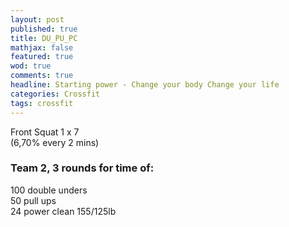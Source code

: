 ```yaml
---
layout: post
published: true
title: DU_PU_PC
mathjax: false
featured: true
wod: true
comments: true
headline: Starting power - Change your body Change your life
categories: Crossfit
tags: crossfit
---
```


Front Squat 1 x 7  
(6,70% every 2 mins)  

### Team 2, 3 rounds for time of:  
100 double unders  
50 pull ups  
24 power clean 155/125lb  
